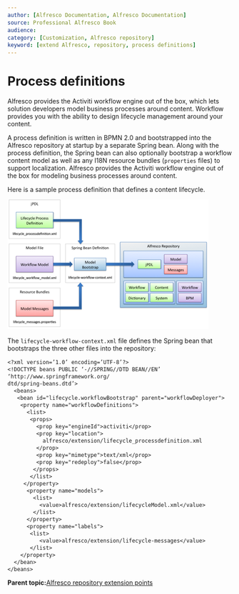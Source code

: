 ```yaml
---
author: [Alfresco Documentation, Alfresco Documentation]
source: Professional Alfresco Book
audience: 
category: [Customization, Alfresco repository]
keyword: [extend Alfresco, repository, process definitions]
---
```


# Process definitions

Alfresco provides the Activiti workflow engine out of the box, which lets solution developers model business processes around content. Workflow provides you with the ability to design lifecycle management around your content.

A process definition is written in BPMN 2.0 and bootstrapped into the Alfresco repository at startup by a separate Spring bean. Along with the process definition, the Spring bean can also optionally bootstrap a workflow content model as well as any I18N resource bundles \(`properties` files\) to support localization. Alfresco provides the Activiti workflow engine out of the box for modeling business processes around content.

Here is a sample process definition that defines a content lifecycle.

![](../images/13-4.png)

The `lifecycle-workflow-context.xml` file defines the Spring bean that bootstraps the three other files into the repository:

```
<?xml version=’1.0’ encoding=’UTF-8’?>
<!DOCTYPE beans PUBLIC ‘-//SPRING//DTD BEAN//EN’ ‘http://www.springframework.org/
dtd/spring-beans.dtd’>
  <beans>
   <bean id="lifecycle.workflowBootstrap" parent="workflowDeployer">
    <property name="workflowDefinitions">
      <list>
       <props>
         <prop key="engineId">activiti</prop>
         <prop key="location">
           alfresco/extension/lifecycle_processdefinition.xml
         </prop>
         <prop key="mimetype">text/xml</prop>
         <prop key="redeploy">false</prop>
        </props>
       </list>
     </property>
      <property name="models">
        <list>
          <value>alfresco/extension/lifecycleModel.xml</value>
        </list>
      </property>
      <property name="labels">
       <list>
          <value>alfresco/extension/lifecycle-messages</value>
       </list>
    </property>
  </bean>
</beans>
```

**Parent topic:**[Alfresco repository extension points](../concepts/customize-overview.md)

